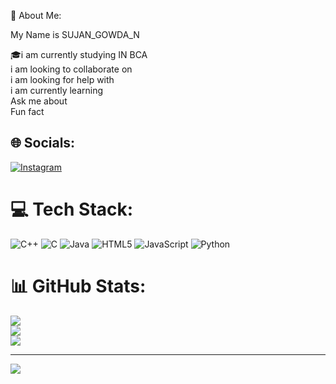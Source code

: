 💫 About Me:

My Name is SUJAN_GOWDA_N

🎓i am currently studying IN BCA<br>     i am looking to collaborate on <br>     i am looking for help with<br>     i am currently learning <br>     Ask me about <br>     Fun fact <br>


## 🌐 Socials:
[![Instagram](https://img.shields.io/badge/Instagram-%23E4405F.svg?logo=Instagram&logoColor=white)](https://instagram.com/https://www.instagram.com/__sujan._.gowda__143?igsh=cmNpNHE4NW50M21x) 

# 💻 Tech Stack:
![C++](https://img.shields.io/badge/c++-%2300599C.svg?style=flat&logo=c%2B%2B&logoColor=white) ![C](https://img.shields.io/badge/c-%2300599C.svg?style=flat&logo=c&logoColor=white) ![Java](https://img.shields.io/badge/java-%23ED8B00.svg?style=flat&logo=openjdk&logoColor=white) ![HTML5](https://img.shields.io/badge/html5-%23E34F26.svg?style=flat&logo=html5&logoColor=white) ![JavaScript](https://img.shields.io/badge/javascript-%23323330.svg?style=flat&logo=javascript&logoColor=%23F7DF1E) ![Python](https://img.shields.io/badge/python-3670A0?style=flat&logo=python&logoColor=ffdd54)
# 📊 GitHub Stats:
![](https://github-readme-stats.vercel.app/api?username=sujangihub&theme=vue-dark&hide_border=false&include_all_commits=true&count_private=true)<br/>
![](https://github-readme-streak-stats.herokuapp.com/?user=sujangihub&theme=vue-dark&hide_border=false)<br/>
![](https://github-readme-stats.vercel.app/api/top-langs/?username=sujangihub&theme=vue-dark&hide_border=false&include_all_commits=true&count_private=true&layout=compact)

---
[![](https://visitcount.itsvg.in/api?id=sujangihub&icon=0&color=0)](https://visitcount.itsvg.in)

<!-- Proudly created with GPRM ( https://gprm.itsvg.in ) -->
